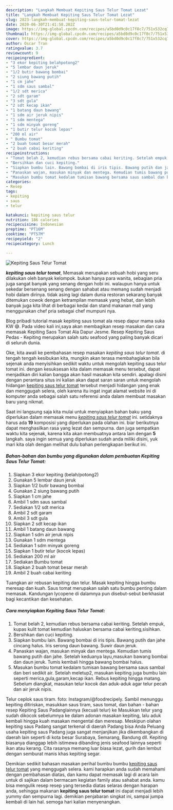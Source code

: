 ```yaml
---
description: "Langkah Membuat Kepiting Saus Telur Tomat Lezat"
title: "Langkah Membuat Kepiting Saus Telur Tomat Lezat"
slug: 2823-langkah-membuat-kepiting-saus-telur-tomat-lezat
date: 2020-06-30T21:41:58.202Z
image: https://img-global.cpcdn.com/recipes/a5bd0d9c0c17f8c7/751x532cq70/kepiting-saus-telur-tomat-foto-resep-utama.jpg
thumbnail: https://img-global.cpcdn.com/recipes/a5bd0d9c0c17f8c7/751x532cq70/kepiting-saus-telur-tomat-foto-resep-utama.jpg
cover: https://img-global.cpcdn.com/recipes/a5bd0d9c0c17f8c7/751x532cq70/kepiting-saus-telur-tomat-foto-resep-utama.jpg
author: Oscar Tran
ratingvalue: 3.7
reviewcount: 9
recipeingredient:
- "3 ekor kepiting belahpotong2"
- "5 lembar daun jeruk"
- "1/2 butir bawang bombai"
- "2 siung bawang putih"
- "1 cm jahe"
- "1 sdm saus sambal"
- "1/2 sdt merica"
- "2 sdt garam"
- "3 sdt gula"
- "2 sdt kecap ikan"
- "1 batang daun bawang"
- "1 sdm air jeruk nipis"
- "1 sdm mentega"
- "1 sdm minyak goreng"
- "1 butir telur kocok lepas"
- "200 ml air"
- " Bumbu tomat"
- "2 buah tomat besar merah"
- "2 buah cabai keriting"
recipeinstructions:
- "Tomat belah 2, kemudian rebus bersama cabai keriting. Setelah empuk, kupas kulit tomat kemudian haluskan bersama cabai keriting,sisihkan."
- "Bersihkan dan cuci kepiting."
- "Siapkan bumbu lain. Bawang bombai di iris tipis. Bawang putih dan jahe cincang halus. Iris serong daun bawang. Suwir daun jeruk."
- "Panaskan wajan, masukan minyak dan mentega. Kemudian tumis bawang putih dan jahe. Setelah keduanya layu,masukan bawang bombai dan daun jeruk. Tumis kembali hingga bawang bombai halus."
- "Masukan bumbu tomat kedalam tumisan bawang bersama saus sambal dan beri sedikit air. Setelah meletup2, masukan kepiting juga bumbu lain seperti merica,gula,garam,kecap ikan. Rebus kepiting hingga matang. Sebelum diangkat, masukan telur kocok dan aduk-aduk agar telur pecah dan air jeruk nipis."
categories:
- Resep
tags:
- kepiting
- saus
- telur

katakunci: kepiting saus telur 
nutrition: 186 calories
recipecuisine: Indonesian
preptime: "PT16M"
cooktime: "PT57M"
recipeyield: "2"
recipecategory: Lunch

---
```



![Kepiting Saus Telur Tomat](https://img-global.cpcdn.com/recipes/a5bd0d9c0c17f8c7/751x532cq70/kepiting-saus-telur-tomat-foto-resep-utama.jpg)

<b><i>kepiting saus telur tomat</i></b>, Memasak merupakan sebuah hobi yang seru dilakukan oleh banyak kelompok. bukan hanya para wanita, sebagian pria juga sangat banyak yang senang dengan hobi ini. walaupun hanya untuk sekedar bersenang senang dengan sahabat atau memang sudah menjadi hobi dalam dirinya. tidak asing lagi dalam dunia restoran sekarang banyak ditemukan cowok dengan ketrampilan memasak yang hebat, dan lebih banyak juga kita lihat di berbagai kedai dan stand makanan mall yang menggunakan chef pria sebagai chef mumpuni nya.

Blog pribadi tutorial masak kepiting saus tomat ala resep dapur mama suka KW 😅. Pada video kali ini,saya akan membagikan resep masakan dan cara memasak Kepiting Saos Tomat Ala Dapur Jesme. Resep Kepiting Saus Pedas - Kepiting merupakan salah satu seafood yang paling banyak dicari di seluruh dunia.

Oke, kita awali ke pembahasan resep masakan <i>kepiting saus telur tomat</i>. di tengah tengah kesibukan kita, mungkin akan terasa membahagiakan bila sejenak anda menyisihkan sedikit waktu untuk mengolah kepiting saus telur tomat ini. dengan kesuksesan kita dalam memasak menu tersebut, dapat menjadikan diri kalian bangga akan hasil masakan kita sendiri. apalagi disini dengan perantara situs ini kalian akan dapat saran saran untuk mengolah hidangan <u>kepiting saus telur tomat</u> tersebut menjadi hidangan yang enak dan menggugah selera, oleh karena itu ingat ingat alamat website ini di komputer anda sebagai salah satu referensi anda dalam membuat masakan baru yang nikmat.


Saat ini langsung saja kita mulai untuk menyiapkan bahan baku yang diperlukan dalam memasak menu <u><i>kepiting saus telur tomat</i></u> ini. setidaknya harus ada <b>19</b> komposisi yang diperlukan pada olahan ini. biar berikutnya dapat menghasilkan rasa yang lezat dan sempurna. dan juga sempatkan waktu kita sejenak, karena kita akan membuatnya antara lain dengan <b>5</b> langkah. saya ingin semua yang diperlukan sudah anda miliki disini, yuk mari kita olah dengan melihat dulu bahan perlengkapan berikut ini.

<!--inarticleads1-->

##### Bahan-bahan dan bumbu yang digunakan dalam pembuatan Kepiting Saus Telur Tomat:

1. Siapkan 3 ekor kepiting (belah/potong2)
1. Gunakan 5 lembar daun jeruk
1. Siapkan 1/2 butir bawang bombai
1. Gunakan 2 siung bawang putih
1. Siapkan 1 cm jahe
1. Ambil 1 sdm saus sambal
1. Sediakan 1/2 sdt merica
1. Ambil 2 sdt garam
1. Ambil 3 sdt gula
1. Siapkan 2 sdt kecap ikan
1. Ambil 1 batang daun bawang
1. Siapkan 1 sdm air jeruk nipis
1. Gunakan 1 sdm mentega
1. Sediakan 1 sdm minyak goreng
1. Siapkan 1 butir telur (kocok lepas)
1. Sediakan 200 ml air
1. Sediakan  Bumbu tomat
1. Siapkan 2 buah tomat besar merah
1. Ambil 2 buah cabai keriting


Tuangkan air rebusan kepiting dan telur. Masak kepiting hingga bumbu meresap dan kuah. Saus tomat merupakan salah satu bumbu penting dalam memasak. Kandungan lycopene di dalamnya pun disebut-sebut berkhasiat bagi kecantikan dan kesehatan. 

<!--inarticleads2-->

##### Cara menyiapkan Kepiting Saus Telur Tomat:

1. Tomat belah 2, kemudian rebus bersama cabai keriting. Setelah empuk, kupas kulit tomat kemudian haluskan bersama cabai keriting,sisihkan.
1. Bersihkan dan cuci kepiting.
1. Siapkan bumbu lain. Bawang bombai di iris tipis. Bawang putih dan jahe cincang halus. Iris serong daun bawang. Suwir daun jeruk.
1. Panaskan wajan, masukan minyak dan mentega. Kemudian tumis bawang putih dan jahe. Setelah keduanya layu,masukan bawang bombai dan daun jeruk. Tumis kembali hingga bawang bombai halus.
1. Masukan bumbu tomat kedalam tumisan bawang bersama saus sambal dan beri sedikit air. Setelah meletup2, masukan kepiting juga bumbu lain seperti merica,gula,garam,kecap ikan. Rebus kepiting hingga matang. Sebelum diangkat, masukan telur kocok dan aduk-aduk agar telur pecah dan air jeruk nipis.


Telur ceplok saus tiram. foto: Instagram/@foodrecipely. Sambil menunggu kepiting ditiriskan, masukkan saus tiram, saus tomat, dan bahan - bahan resep Kepiting Saus Padanglainnya (kecuali telur) ke Masukkan telur yang sudah dikocok sebelumnya ke dalam adonan masakan kepiting, lalu aduk kembali hingga kuah masakan mengental dan meresap. Meskipun olahan kepiting saus Padang sangat terkenal di daerah Padang bisa Anda Peluang usaha kepiting saus Padang juga sangat menjanjikan jika dikembangkan di daerah lain seperti di kota besar Surabaya, Semarang, Bandung dll. Kepiting biasanya dianggap lebih istimewa dibanding jenis seafood lainnya seperti ikan atau kerang. Cita rasanya memang luar biasa lezat, gurih dan lembut dengan semburat manis khas kepiting segar. 

Demikian sedikit bahasan masakan perihal bumbu bumbu <u>kepiting saus telur tomat</u> yang menggugah selera. kami harapkan anda sudah memahami dengan pembahasan diatas, dan kamu dapat memasak lagi di acara lain untuk di sajikan dalam bermacam kegiatan family atau sahabat anda. kamu bisa mengulik resep resep yang tersedia diatas selaras dengan harapan anda, sehingga makanan <b>kepiting saus telur tomat</b> ini dapat menjadi lebih yummy dan sempurna lagi. demikian penjabaran singkat ini, sampai jumpa kembali di lain hal. semoga hari kalian menyenangkan.
